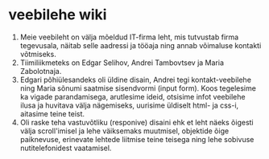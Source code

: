 # veebilehe wiki
1. Meie veebileht on välja mõeldud IT-firma leht, mis tutvustab firma tegevusala, näitab selle aadressi ja tööaja ning annab võimaluse kontakti võtmiseks.
2. Tiimiliikmeteks on Edgar Selihov, Andrei Tambovtsev ja Maria Zabolotnaja.
3. Edgari põhiülesandeks oli üldine disain, Andrei tegi kontakt-veebilehe ning Maria sõnumi saatmise sisendvormi (input form). Koos tegelesime ka vigade parandamisega, arutlesime ideid, otsisime infot veebilehe ilusa ja huvitava välja nägemiseks, uurisime üldiselt html- ja css-i, aitasime teine teist.
4. Oli raske teha vastuvõtliku (responive) disaini ehk et leht näeks õigesti välja scroll'imisel ja lehe väiksemaks muutmisel, objektide õige paiknevuse, erinevate lehtede liitmise teine teisega ning lehe sobivuse nutitelefonidest vaatamisel.
